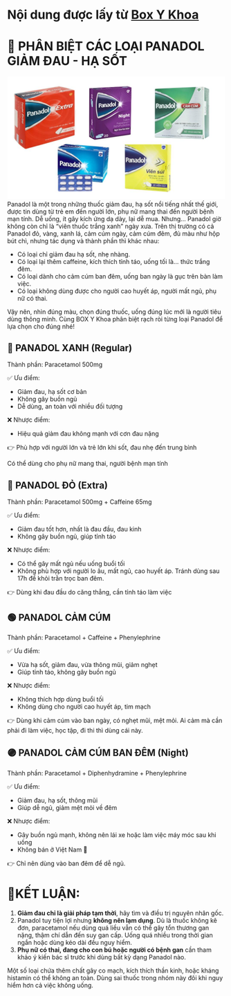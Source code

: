 # Nội dung được lấy từ [Box Y Khoa](https://www.facebook.com/BOXYkhoa)

# 📝 PHÂN BIỆT CÁC LOẠI PANADOL GIẢM ĐAU - HẠ SỐT
![Panadol Image](./assert/images/panadol_image.png)
Panadol là một trong những thuốc giảm đau, hạ sốt nổi tiếng nhất thế giới, được tin dùng từ trẻ em đến người lớn, phụ nữ mang thai đến người bệnh mạn tính. Dễ uống, ít gây kích ứng dạ dày, lại dễ mua. 
Nhưng… Panadol giờ không còn chỉ là “viên thuốc trắng xanh” ngày xưa. Trên thị trường có cả Panadol đỏ, vàng, xanh lá, cảm cúm ngày, cảm cúm đêm, đủ màu như hộp bút chì, nhưng tác dụng và thành phần thì khác nhau:
- Có loại chỉ giảm đau hạ sốt, nhẹ nhàng.
- Có loại lại thêm caffeine, kích thích tỉnh táo, uống tối là… thức trắng đêm.
- Có loại dành cho cảm cúm ban đêm, uống ban ngày là gục trên bàn làm việc.
- Có loại không dùng được cho người cao huyết áp, người mất ngủ, phụ nữ có thai.

Vậy nên, nhìn đúng màu, chọn đúng thuốc, uống đúng lúc mới là người tiêu dùng thông minh. Cùng BOX Y Khoa phân biệt rạch ròi từng loại Panadol để lựa chọn cho đúng nhé!

## 🔵 PANADOL XANH (Regular)
Thành phần: Paracetamol 500mg

✅ Ưu điểm:
- Giảm đau, hạ sốt cơ bản
- Không gây buồn ngủ
- Dễ dùng, an toàn với nhiều đối tượng

❌ Nhược điểm:
- Hiệu quả giảm đau không mạnh với cơn đau nặng

👉 Phù hợp với người lớn và trẻ lớn khi sốt, đau nhẹ đến trung bình

Có thể dùng cho phụ nữ mang thai, người bệnh mạn tính

## 🔴 PANADOL ĐỎ (Extra)
Thành phần: Paracetamol 500mg + Caffeine 65mg

✅ Ưu điểm:

- Giảm đau tốt hơn, nhất là đau đầu, đau kinh
- Không gây buồn ngủ, giúp tỉnh táo

❌ Nhược điểm:
- Có thể gây mất ngủ nếu uống buổi tối
- Không phù hợp với người lo âu, mất ngủ, cao huyết áp. Tránh dùng sau 17h để khỏi trằn trọc ban đêm.

👉 Dùng khi đau đầu do căng thẳng, cần tỉnh táo làm việc

## 🟢 PANADOL CẢM CÚM
Thành phần: Paracetamol + Caffeine + Phenylephrine

✅ Ưu điểm:
- Vừa hạ sốt, giảm đau, vừa thông mũi, giảm nghẹt
- Giúp tỉnh táo, không gây buồn ngủ

❌ Nhược điểm:
- Không thích hợp dùng buổi tối
- Không dùng cho người cao huyết áp, tim mạch

👉 Dùng khi cảm cúm vào ban ngày, có nghẹt mũi, mệt mỏi. Ai cảm mà cần phải đi làm việc, học tập, đi thi thì dùng cái này.

## 🟣 PANADOL CẢM CÚM BAN ĐÊM (Night)
Thành phần: Paracetamol + Diphenhydramine + Phenylephrine

✅ Ưu điểm:
- Giảm đau, hạ sốt, thông mũi
- Giúp dễ ngủ, giảm mệt mỏi về đêm

❌ Nhược điểm:
- Gây buồn ngủ mạnh, không nên lái xe hoặc làm việc máy móc sau khi uống
- Không bán ở Việt Nam 🙂 

👉 Chỉ nên dùng vào ban đêm để dễ ngủ.

# 📕KẾT LUẬN:
1. **Giảm đau chỉ là giải pháp tạm thời**, hãy tìm và điều trị nguyên nhân gốc. 
2. Panadol tuy tiện lợi nhưng **không nên lạm dụng**. Dù là thuốc không kê đơn, paracetamol nếu dùng quá liều vẫn có thể gây tổn thương gan nặng, thậm chí dẫn đến suy gan cấp. Uống quá nhiều trong thời gian ngắn hoặc dùng kéo dài đều nguy hiểm.
3. **Phụ nữ có thai, đang cho con bú hoặc người có bệnh gan** cần tham khảo ý kiến bác sĩ trước khi dùng bất kỳ dạng Panadol nào. 

Một số loại chứa thêm chất gây co mạch, kích thích thần kinh, hoặc kháng histamin có thể không an toàn. Dùng sai thuốc trong nhóm này đôi khi nguy hiểm hơn cả việc không uống.